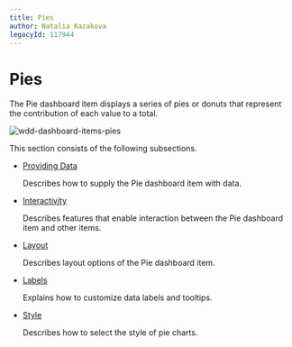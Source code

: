 ```yaml
---
title: Pies
author: Natalia Kazakova
legacyId: 117944
---
```

# Pies
The Pie dashboard item displays a series of pies or donuts that represent the contribution of each value to a total.

![wdd-dashboard-items-pies](../../../images/img125125.png)

This section consists of the following subsections.
* [Providing Data](pies/providing-data.md)
	
	Describes how to supply the Pie dashboard item with data.
* [Interactivity](pies/interactivity.md)
	
	Describes features that enable interaction between the Pie dashboard item and other items.
* [Layout](pies/layout.md)
	
	Describes layout options of the Pie dashboard item.
* [Labels](pies/labels.md)
	
	Explains how to customize data labels and tooltips.
* [Style](pies/style.md)
	
	Describes how to select the style of pie charts.